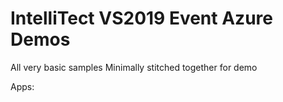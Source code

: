 # IntelliTect VS2019 Event Azure Demos

All very basic samples
Minimally stitched together for demo

Apps:

